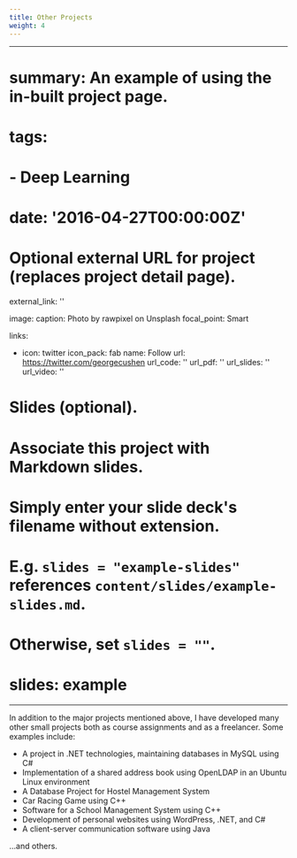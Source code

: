 ```yaml
---
title: Other Projects
weight: 4
---
```


---
# summary: An example of using the in-built project page.
# tags:
#  - Deep Learning
# date: '2016-04-27T00:00:00Z'

# Optional external URL for project (replaces project detail page).
external_link: ''

image:
  caption: Photo by rawpixel on Unsplash
  focal_point: Smart

links:
  - icon: twitter
    icon_pack: fab
    name: Follow
    url: https://twitter.com/georgecushen
url_code: ''
url_pdf: ''
url_slides: ''
url_video: ''

# Slides (optional).
#   Associate this project with Markdown slides.
#   Simply enter your slide deck's filename without extension.
#   E.g. `slides = "example-slides"` references `content/slides/example-slides.md`.
#   Otherwise, set `slides = ""`.
# slides: example
---

In addition to the major projects mentioned above, I have developed many other small projects both as course assignments and as a freelancer. Some examples include:

- A project in .NET technologies, maintaining databases in MySQL using C#
- Implementation of a shared address book using OpenLDAP in an Ubuntu Linux environment
- A Database Project for Hostel Management System
- Car Racing Game using C++
- Software for a School Management System using C++
- Development of personal websites using WordPress, .NET, and C#
- A client-server communication software using Java

...and others.
